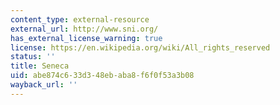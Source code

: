 ```yaml
---
content_type: external-resource
external_url: http://www.sni.org/
has_external_license_warning: true
license: https://en.wikipedia.org/wiki/All_rights_reserved
status: ''
title: Seneca
uid: abe874c6-33d3-48eb-aba8-f6f0f53a3b08
wayback_url: ''
---
```

